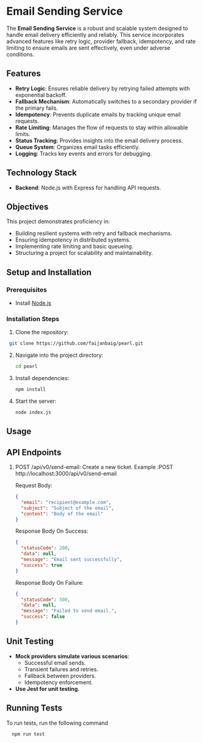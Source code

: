 # Email Sending Service

The **Email Sending Service** is a robust and scalable system designed to handle email delivery efficiently and reliably. This service incorporates advanced features like retry logic, provider fallback, idempotency, and rate limiting to ensure emails are sent effectively, even under adverse conditions.

## Features

- **Retry Logic**: Ensures reliable delivery by retrying failed attempts with exponential backoff.
- **Fallback Mechanism**: Automatically switches to a secondary provider if the primary fails.
- **Idempotency**: Prevents duplicate emails by tracking unique email requests.
- **Rate Limiting**: Manages the flow of requests to stay within allowable limits.
- **Status Tracking**: Provides insights into the email delivery process.
- **Queue System**: Organizes email tasks efficiently.
- **Logging**: Tracks key events and errors for debugging.

## Technology Stack

- **Backend**: Node.js with Express for handling API requests.

## Objectives

This project demonstrates proficiency in:

- Building resilient systems with retry and fallback mechanisms.
- Ensuring idempotency in distributed systems.
- Implementing rate limiting and basic queueing.
- Structuring a project for scalability and maintainability.

## Setup and Installation

### Prerequisites

- Install [Node.js](https://nodejs.org/)

### Installation Steps

1. Clone the repository:

```bash
 git clone https://github.com/faijanbaig/pearl.git
```

2. Navigate into the project directory:

   ```bash
   cd pearl
   ```

3. Install dependencies:

   ```bash
   npm install
   ```

4. Start the server:
   ```bash
   node index.js
   ```

## Usage

## API Endpoints

1. POST /api/v0/send-email: Create a new ticket.
   Example :POST http://localhost:3000/api/v0/send-email

   Request Body:

   ```json
   {
     "email": "recipient@example.com",
     "subject": "Subject of the email",
     "content": "Body of the email"
   }
   ```

   Response Body On Success:

   ```json
   {
     "statusCode": 200,
     "data": null,
     "message": "Email sent successfully",
     "success": true
   }
   ```

   Response Body On Failure:

   ```json
   {
     "statusCode": 500,
     "data": null,
     "message": "Failed to send email.",
     "success": false
   }
   ```

## Unit Testing

- **Mock providers simulate various scenarios**:
  - Successful email sends.
  - Transient failures and retries.
  - Fallback between providers.
  - Idempotency enforcement.
- **Use Jest for unit testing.**

## Running Tests

To run tests, run the following command

```bash
  npm run test
```

